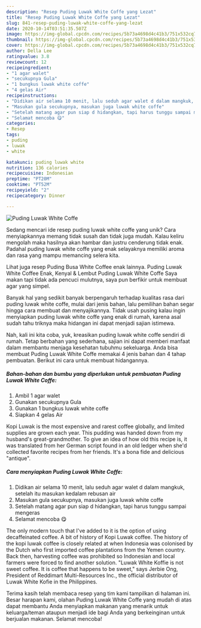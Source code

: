```yaml
---
description: "Resep Puding Luwak White Coffe yang Lezat"
title: "Resep Puding Luwak White Coffe yang Lezat"
slug: 841-resep-puding-luwak-white-coffe-yang-lezat
date: 2020-10-14T03:51:35.507Z
image: https://img-global.cpcdn.com/recipes/5b73a4698d4c41b3/751x532cq70/puding-luwak-white-coffe-foto-resep-utama.jpg
thumbnail: https://img-global.cpcdn.com/recipes/5b73a4698d4c41b3/751x532cq70/puding-luwak-white-coffe-foto-resep-utama.jpg
cover: https://img-global.cpcdn.com/recipes/5b73a4698d4c41b3/751x532cq70/puding-luwak-white-coffe-foto-resep-utama.jpg
author: Della Lee
ratingvalue: 3.8
reviewcount: 12
recipeingredient:
- "1 agar walet"
- "secukupnya Gula"
- "1 bungkus luwak white coffe"
- "4 gelas Air"
recipeinstructions:
- "Didikan air selama 10 menit, lalu seduh agar walet d dalam mangkuk, setelah itu masukan kedalam rebusan air"
- "Masukan gula secukupnya, masukan juga luwak white coffe"
- "Setelah matang agar pun siap d hidangkan, tapi harus tunggu sampai mengeras"
- "Selamat mencoba 😋"
categories:
- Resep
tags:
- puding
- luwak
- white

katakunci: puding luwak white 
nutrition: 136 calories
recipecuisine: Indonesian
preptime: "PT20M"
cooktime: "PT52M"
recipeyield: "2"
recipecategory: Dinner

---
```



![Puding Luwak White Coffe](https://img-global.cpcdn.com/recipes/5b73a4698d4c41b3/751x532cq70/puding-luwak-white-coffe-foto-resep-utama.jpg)

Sedang mencari ide resep puding luwak white coffe yang unik? Cara menyiapkannya memang tidak susah dan tidak juga mudah. Kalau keliru mengolah maka hasilnya akan hambar dan justru cenderung tidak enak. Padahal puding luwak white coffe yang enak selayaknya memiliki aroma dan rasa yang mampu memancing selera kita.

Lihat juga resep Puding Busa White Coffee enak lainnya. Puding Luwak White Coffee Enak, Kenyal &amp; Lembut Puding Luwak White Coffe Saya makan tapi tidak ada pencuci mulutnya, saya pun berfikir untuk membuat agar yang simpel.

Banyak hal yang sedikit banyak berpengaruh terhadap kualitas rasa dari puding luwak white coffe, mulai dari jenis bahan, lalu pemilihan bahan segar hingga cara membuat dan menyajikannya. Tidak usah pusing kalau ingin menyiapkan puding luwak white coffe yang enak di rumah, karena asal sudah tahu triknya maka hidangan ini dapat menjadi sajian istimewa.


Nah, kali ini kita coba, yuk, kreasikan puding luwak white coffe sendiri di rumah. Tetap berbahan yang sederhana, sajian ini dapat memberi manfaat dalam membantu menjaga kesehatan tubuhmu sekeluarga. Anda bisa membuat Puding Luwak White Coffe memakai 4 jenis bahan dan 4 tahap pembuatan. Berikut ini cara untuk membuat hidangannya.

<!--inarticleads1-->

##### Bahan-bahan dan bumbu yang diperlukan untuk pembuatan Puding Luwak White Coffe:

1. Ambil 1 agar walet
1. Gunakan secukupnya Gula
1. Gunakan 1 bungkus luwak white coffe
1. Siapkan 4 gelas Air


Kopi Luwak is the most expensive and rarest coffee globally, and limited supplies are grown each year. This pudding was handed down from my husband&#39;s great-grandmother. To give an idea of how old this recipe is, it was translated from her German script found in an old ledger when she&#39;d collected favorite recipes from her friends. It&#39;s a bona fide and delicious &#34;antique&#34;. 

<!--inarticleads2-->

##### Cara menyiapkan Puding Luwak White Coffe:

1. Didikan air selama 10 menit, lalu seduh agar walet d dalam mangkuk, setelah itu masukan kedalam rebusan air
1. Masukan gula secukupnya, masukan juga luwak white coffe
1. Setelah matang agar pun siap d hidangkan, tapi harus tunggu sampai mengeras
1. Selamat mencoba 😋


The only modern touch that I&#39;ve added to it is the option of using decaffeinated coffee. A bit of history of Kopi Luwak coffee. The history of the kopi luwak coffee is closely related at when Indonesia was colonised by the Dutch who first imported coffee plantations from the Yemen country. Back then, harvesting coffee was prohibited so Indonesian and local farmers were forced to find another solution. &#34;Luwak White Koffie is not sweet coffee. It is coffee that happens to be sweet,&#34; says Jerbie Ong, President of Reddimart Multi-Resources Inc., the official distributor of Luwak White Kofie in the Philippines. 

Terima kasih telah membaca resep yang tim kami tampilkan di halaman ini. Besar harapan kami, olahan Puding Luwak White Coffe yang mudah di atas dapat membantu Anda menyiapkan makanan yang menarik untuk keluarga/teman ataupun menjadi ide bagi Anda yang berkeinginan untuk berjualan makanan. Selamat mencoba!
